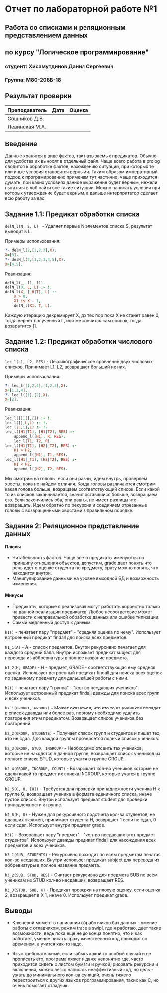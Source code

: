 # Отчет по лабораторной работе №1
## Работа со списками и реляционным представлением данных
## по курсу "Логическое программирование"

### студент: Хисамутдинов Данил Сергеевич
### Группа: М80-208Б-18

## Результат проверки

| Преподаватель     | Дата         |  Оценка       |
|-------------------|--------------|---------------|
| Сошников Д.В. |              |               |
| Левинская М.А.|              |               |


## Введение

Данные хранятся в виде фактов, так называемых предикатов. Обычно для удобства их выносят в отдельный файл.
Чаще всего работа в prolog сводится к обработке фактов, нахождению ситуаций, при которых те или иные условия становятся верными. Таким образом императивный подход к програмированию применим тут частично, чаще приходится думать, при каких условиях данное выражение будет верным, нежели пытаться в лоб найти все такие ситуации. Можно написать условия при которых утверждение будет верным, а дальше интерпритатор сделает всю работу за вас.

## Задание 1.1: Предикат обработки списка

`delN_l(N, S, L) ` - Удаляет первые N элементов списка S, результат выводит в L.

Примеры использования:
```prolog
?- delN_l(2,[1,2,3],X).
X=[3].
?- delN_l(3,[1,2,3,4,5],X).
X=[4,5].
```

Реализация:
```prolog
delN_l(_, [], []).
delN_l(0, L, L) :- !.
delN_l(X, [_H|T], L) :-
    X > 0,
    X1 is X - 1,
    delN_l(X1, T, L).
```

Каждую итерацию декремирует Х, до тех пор пока Х не станет равен 0, тогда вернет полученный L, или же кончится сам список, тогда возвратится [].

## Задание 1.2: Предикат обработки числового списка

`lec_l(L1, L2, RES)` - Лексикографическое сравнение двух числовых списков. Принимает L1, L2, возвращает больший их них.

Примеры использования:
```prolog
?- lec_l([1,2,4],[1,2,3],X).
X=[1,2,4].
?- lec_l([1],[2],X).
X=[2].
```

Реализация:
```prolog
lec_l([],[],[]) :- !.
lec_l([],L,L) :- !.
lec_l(L,[],L) :- !.
lec_l([H1|T1], [H1|T2], RES) :-
    append_l([H1], R, RES),
    lec_l(T1, T2, R).
lec_l([H1|T1], [H2|_T2], RES) :-
    H1 > H2,
    append_l([H1], T1, RES).
lec_l([H1|_T1], [H2|T2], RES) :-
    H1 < H2,
    append_l([H2], T2, RES).
```

Мы смотрим на головы, если они равны, идем внутрь, проверяем хвосты, пока не найдем отличия. Когда головы различаются смотрим какая голова больше, возращаем соответствующий список. Если какой то из списков заканчивается, значит оставшийся больше, возвращаем его. Если закончились оба, они равны, не имеет разницы что возвращать. Идем обратно по рекурсии и соединяем отрезанные головы с возвращенными хвостами в правильном порядке.

## Задание 2: Реляционное представление данных

#### Плюсы
 - Читабельность фактов. Чаще всего предикаты именуются по принципу отношения объектов, допустим, grade дает понять что речь идет о оценке студента по предмету, сразу можно понять, что находится внутри.
 - Манипулирование данными на уровне выходной БД и возможность изменения.
#### Минусы
 - Предикаты, которые я реализовал могут работать корректно только на данной реализации предикатов. Любое несоответсвие может привести к неправильной обработке данных или ошибке типизации.
 - Самый медленный доступ к данным.


`h1()` - печатает пару "предмет" - "средняя оценка по нему". Использует встроенный предикат findall для поиска всех предметов.

`h1_1(A)` - A - список предметов. Внутри рекурсивно печатает для каждого средний балл. Внутри использет предикат subject для перевода из аббревиатуры в полное название предмета.

`h1_2(H, GRADE)` - Н - предмет, GRADE - соответствующая ему средняя оценка. Использует встроенный предикат findall для поиска всех оценок по заданному предмету для дальшейшей работы с ними.

`h2()` - печатает пару "группа" - "кол-во несдавших учеников". Использует встроенный предикат findall дважды для поиска всех групп и всех учеников.

`h2_1(GROUP1, GROUP2)` - Может оказаться, что кто то из учеников попадет в список дважды или более раз, поэтому необходимо удалить повторения этим предикатом. Возвращает список учеников без повторений.

`h2_2(GROUP, STUDENTS)` - Получает список групп и студентов и пишет тех, кто не сдал. Для каждой группы проверяется полный список учеников.

`h2_3(GROUP, STUD, INGROUP)` - Необходимо отсеить тех учеников, которые не находятся в данной группе, возвращает список учеников из полного списка STUD, которые учатся в группе GROUP.

`h2_4(GROUP, INGROUP, COUNT)` - Возвращает кол-во учеников которые не сдали какой то предмет их списка INGROUP, которые учатся в группе GROUP.

`h2_5(G, H, [H])` - Требуется для проверки принадлежности ученика H к группе G, возвращает ученика в формате еденичного списка, иначе пустой список. Внутри использует предикат student для проверки принадлежности к группе.

`h2_6(H, U)` - Нужен для рекурсивного подстчета кол-ва студентов, не сдавших экзамен, принимает студента H, возврщает 1 если не сдал, 0 если сдал. Использует внутри предикат grade.

`h3()` - Возвращает пару "предмет" - "кол-во несдавших этот предмет студентов". Использует дважды предикат findall для нахождения всех предметов и всех учеников.

`h3_1(SUB, STUDENTS)` - Рекурсивно проходит по всем предметам печатая кол-во несдавших.  Внутри использет предикат subject для перевода из аббревиатуры в полное название предмета.

`h3_2(SUB, STUD, RES)` - Считает рекурсивно для предмета SUB по всем ученикам из STUD кол-во несдавших, возвращает RES.

`h3_3(STUD, SUB, X)` - Предикат проверки на плохую оценку, если оценка 2, возвращает в X 1, иначе 0. Использует предикат grade.

## Выводы

 - Ключевой момент в написании обработчиков баз данных - умение работы с отладчиком, режим trace в swipl, где я работаю, дает такие возможности, ведь пока еще не до конца понятно, что и как работает, умение писать сразу качественный код приходит со временем, а учится как-то надо.

 - Язык требовательный, если забыть какой то особый случай и не прописать его, програма ляжет и даже непонятно где, часто приходится сидеть с листом бумаги и ручкой, рисовать рекурсии и включения, можно легко написать неэффективный код, но цель - ужать до минимального кол-ва функций, очень тяжело перестроиться с других языков программирования, таких как С, но очень помогает отладчик.
